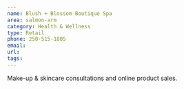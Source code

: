 ```yaml
---
name: Blush + Blossom Boutique Spa
area: salmon-arm
category: Health & Wellness
type: Retail
phone: 250-515-1805
email: 
url: 
tags:
---
```


Make-up & skincare consultations and online product sales.